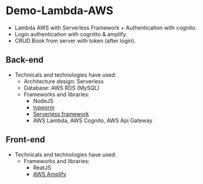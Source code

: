 # Demo-Lambda-AWS
- Lambda AWS with Serverless Framework + Authentication with cognito.
- Login authentication with cognitto & amplify.
- CRUD Book from server with token (after login).

## Back-end
- Technicals and technologies have used:
  - Architecture design: Serverless
  - Database: AWS RDS (MySQL)
  - Frameworks and libraries:
    - NodeJS
    - [typeorm](https://typeorm.io)
    - [Serverless framework](https://serverless.com)
    - AWS Lambda, AWS Cognito, AWS Api Gateway
## Front-end
- Technicals and technologies have used:
  - Frameworks and libraries:
    - ReatJS
    - [AWS Amplify](https://aws-amplify.github.io/)
